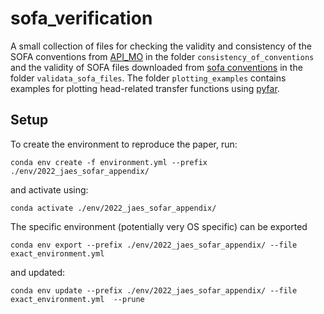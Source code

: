 # sofa_verification

A small collection of files for checking the validity and consistency of
the SOFA conventions from [API_MO](https://github.com/sofacoustics/API_MO)
in the folder `consistency_of_conventions` and the validity of SOFA files
downloaded from [sofa conventions](https://sofaconventions.org/mediawiki/index.php/Files)
in the folder `validata_sofa_files`. The folder `plotting_examples` contains
examples for plotting head-related transfer functions using [pyfar](https://pyfar.org).

## Setup

To create the environment to reproduce the paper, run:

``` $
conda env create -f environment.yml --prefix ./env/2022_jaes_sofar_appendix/
```

and activate using:

``` $
conda activate ./env/2022_jaes_sofar_appendix/
```

The specific environment (potentially very OS specific) can be exported

``` $
conda env export --prefix ./env/2022_jaes_sofar_appendix/ --file exact_environment.yml
```

and updated:

``` $
conda env update --prefix ./env/2022_jaes_sofar_appendix/ --file exact_environment.yml  --prune
```
